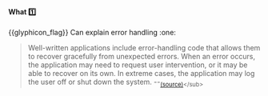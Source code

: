 <div id="title">

#### What :one:

</div>
<span id="outcomes">{{glyphicon_flag}} Can explain error handling :one:</span>

<div id="body">

> Well-written applications include error-handling code that allows them to recover gracefully from unexpected errors. When an error occurs, the application may need to request user intervention, or it may be able to recover on its own. In extreme cases, the application may log the user off or shut down the system. --<sub>[(source)](https://msdn.microsoft.com/en-us/library/windows/desktop/ms679320(v=vs.85).aspx)</sub>

</div>

<div id="extras">
</div>